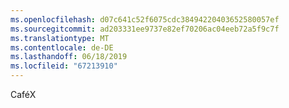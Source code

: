 ```yaml
---
ms.openlocfilehash: d07c641c52f6075cdc38494220403652580057ef
ms.sourcegitcommit: ad203331ee9737e82ef70206ac04eeb72a5f9c7f
ms.translationtype: MT
ms.contentlocale: de-DE
ms.lasthandoff: 06/18/2019
ms.locfileid: "67213910"
---
```

CaféX